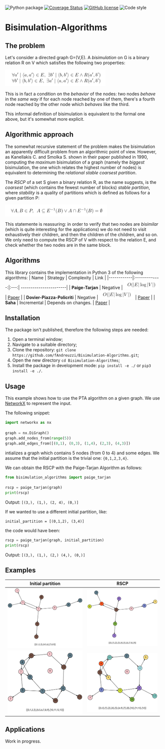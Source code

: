 ![Python package](https://github.com/fAndreuzzi/Bisimulation-Algorithms/workflows/Python%20package/badge.svg?branch=master) <a href='https://coveralls.io/github/fAndreuzzi/Bisimulation-Algorithms'><img src='https://coveralls.io/repos/github/fAndreuzzi/Bisimulation-Algorithms/badge.svg' alt='Coverage Status' /></a>
 [![GitHub license](https://img.shields.io/github/license/Naereen/StrapDown.js.svg)](https://github.com/Naereen/StrapDown.js/blob/master/LICENSE) <img src='https://img.shields.io/badge/code style-PEP8-informational' alt='Code style' />

# Bisimulation-Algorithms

## The problem
Let's consider a directed graph G=(V,E). A *bisimulation* on G is a binary relation R on V which satisfies the following two properties:

![Bisimulation definition](res/bisimulation-definition.png)

This is in fact a condition on the *behavior* of the nodes: two nodes *behave* in the *same way* if for each node reached by one of them, there's a fourth node reached by the other node which *behaves* like the third.

This informal definition of bisimulation is equivalent to the formal one above, but it's somewhat more explicit.

## Algorithmic approach
The somewhat recursive statement of the problem makes the bisimulation an apparently difficult problem from an algorithmic point of view. However, as Kanellakis C. and Smolka S. shown in their paper published in 1990, computing the *maximum* bisimulation of a graph (namely the *biggest* bisimulation, the one which relates the highest number of nodes) is equivalent to determining the *relational stable coarsest partition*.

The *RSCP* of a set S given a binary relation R, as the name suggests, is the *coarsest* (which contains the fewest number of blocks) *stable partition*, where *stability* is a quality of partitions which is defined as follows for a given partition P:

![Stability definition](res/stability-definition.png)

This statemente is reassuring: in order to verify that two nodes are *bisimilar* (which is quite interesting for the applications) we do not need to visit exhaustively their children, and then the children of the children, and so on. We only need to compute the RSCP of V with respect to the relation E, and check whether the two nodes are in the same block.

## Algorithms
This library contains the implementation in Python 3 of the following algorithms:
|  Name        |  Strategy   | Complexity  | Link |
|------------|:-------------:|:---:| -----------------------|
| **Paige-Tarjan** | Negative    | ![Loglinear complexity](res/log-linear-complexity.png)  | [Paper](https://scholarsmine.mst.edu/cgi/viewcontent.cgi?article=1348&context=math_stat_facwork) |
| **Dovier-Piazza-Policriti** | Negative    | ![Loglinear complexity](res/log-linear-complexity.png) | [Paper](https://pdf.sciencedirectassets.com/271538/1-s2.0-S0304397500X05348/1-s2.0-S030439750300361X/main.pdf?X-Amz-Security-Token=IQoJb3JpZ2luX2VjEH8aCXVzLWVhc3QtMSJHMEUCIQD0HTsvtrNKRZ0B59etVuPxRrKlnrF59Jxm1YsQ7rVkCwIgbmetaKcZEuJ5s8qq1zls67pbKcwJ3OMj3tWmJ251RwwqvQMIt%2F%2F%2F%2F%2F%2F%2F%2F%2F%2F%2FARADGgwwNTkwMDM1NDY4NjUiDIGG0Avb8O2EJGz%2BESqRA5iL0g3GixhOZG1gNqLdKlywdsgMc29vXar9vInoNowNMXlwJ9Jg0G34qjx4KQJvEgeptuAzMhraNSe5HsOMPTNrQ%2FZz2FL7q8igYLJ3v2xNqTDBKUJGsMz5T4GUJp7q8b0iwEQ3kATAvd8iN7T7g5pIseJFfAyongauePhN0Sp9g8P2J3j5C6MgpZ8GSdPcOnnd8GaEeG2LPY68z7zLWqS6og5CGbNxOvn2AYENnxRqs0i07McmR54CZ7mkb%2FGRxuTaGqCPOZqcQBXzvfCHaO171NN4MG%2F%2B3tBxmEMpUydCcYkMggU5kW8mehEtT1IALYNju64teuCEriKuLnODp1eE62A16sjc08fyBwWBIItJWp4kmUC3UH0%2FfG%2FD7XJ%2BQ8wNCv%2BiR4heGjB1wv1zRz3oFOnVvrCweGMRSqM3KBwNHEZyWZ%2BS9CRojBWSytTK1yTAqDcBJC1l7YtLJABVkltBVU%2BKkagQi6f3EYrmBYQ6Ik%2FmStSV%2F87c476aYYK%2BPAF6prW7kZGU7L69Poe08eiGMP2J5oIGOusBB1u7bA4JCQl9lFRLYAiOzI9ikwqsVPXlJsSMcZZ4hLEK5Xpi0T81L%2BhN076UQEq1QjxQx7VWP0JBFZxYQ12ZaEDFfMiEK85arFYIgDN2L38T6LAmPohMzEc4A%2BF65zQITnoShO05Lb%2Bz9k01rODLQxp0hxu5KM%2BTncTAOnjOlAJUrt7ywld5AVQbI27x5olVDV03OVe83%2BGbVjjB3%2Ba9uAj7xvTLjfTDhG9%2Blg0EZt2NfI2Fd9rUVVociW0iQS7dJGF58R2BvS9r%2BcFgph8UsgMAcr%2BFpXmHn2iHoesHSWeOvIqgDJqwZ6TdUQ%3D%3D&X-Amz-Algorithm=AWS4-HMAC-SHA256&X-Amz-Date=20210323T074502Z&X-Amz-SignedHeaders=host&X-Amz-Expires=300&X-Amz-Credential=ASIAQ3PHCVTYVNXX7VHM%2F20210323%2Fus-east-1%2Fs3%2Faws4_request&X-Amz-Signature=97fbaf2af0ce8f90407bae54d0667e1e4891a5b60ce7bef0d22e22371a8bad54&hash=bc9051325abb41aa7a3ed91285fb0c9c609ce978a08461e47972cbc8298aa479&host=68042c943591013ac2b2430a89b270f6af2c76d8dfd086a07176afe7c76c2c61&pii=S030439750300361X&tid=spdf-57e77b0e-7d66-4742-a044-ceeb86a8c5e9&sid=cb6c89ab9f04f344098ae8a94138b86b77fdgxrqb&type=client) |
| **Saha**         | Incremental |  Depends on changes. | [Paper](https://www.researchgate.net/profile/Diptikalyan-Saha/publication/221583570_An_Incremental_Bisimulation_Algorithm/links/57dbbcd508ae72d72ea44ac1/An-Incremental-Bisimulation-Algorithm.pdf) |

## Installation
The package isn't published, therefore the following steps are needed:
1. Open a terminal window;
2. Navigate to a suitable directory;
3. Clone the repository: `git clone https://github.com/fAndreuzzi/Bisimulation-Algorithms.git`;
4. Open the new directory `cd Bisimulation-Algorithms`;
5. Install the package in development mode: `pip install -e ./` or `pip3 install -e ./`.

## Usage
This example shows how to use the PTA algorithm on a given graph. We use [NetworkX](https://networkx.org/) to represent the input.

The following snippet:
```python
import networkx as nx

graph = nx.DiGraph()
graph.add_nodes_from(range(5))
graph.add_edges_from([(0,1), (0,3), (1,4), (2,3), (4,3)])
```
intializes a graph which contains 5 nodes (from 0 to 4) and some edges. We assume that the initial partition is the trivial one:
`{0,1,2,3,4}`.

We can obtain the RSCP with the Paige-Tarjan Algorithm as follows:
```python
from bisimulation_algorithms import paige_tarjan

rscp = paige_tarjan(graph)
print(rscp)
```
Output: `[(3,), (1,), (2, 4), (0,)]`

If we wanted to use a different initial partition, like:
```
initial_partition = [(0,1,2), (3,4)]
```

the code would have been:
```python
rscp = paige_tarjan(graph, initial_partition)
print(rscp)
```
Output: `[(3,), (1,), (2,) (4,), (0,)]`

## Examples
Initial partition | RSCP
--- | ---
![](res/pta-before.png) | ![](res/pta-after.png)
![](res/pta-before2.png) | ![](res/pta-after2.png)

## Applications
Work in progress.
